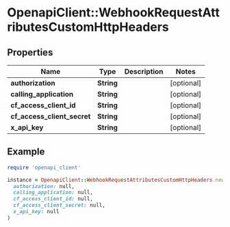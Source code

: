 # OpenapiClient::WebhookRequestAttributesCustomHttpHeaders

## Properties

| Name | Type | Description | Notes |
| ---- | ---- | ----------- | ----- |
| **authorization** | **String** |  | [optional] |
| **calling_application** | **String** |  | [optional] |
| **cf_access_client_id** | **String** |  | [optional] |
| **cf_access_client_secret** | **String** |  | [optional] |
| **x_api_key** | **String** |  | [optional] |

## Example

```ruby
require 'openapi_client'

instance = OpenapiClient::WebhookRequestAttributesCustomHttpHeaders.new(
  authorization: null,
  calling_application: null,
  cf_access_client_id: null,
  cf_access_client_secret: null,
  x_api_key: null
)
```

